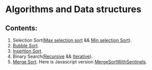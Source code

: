 # Algorithms and Data structures

## Contents:
1. Selection Sort([Max selection sort](https://github.com/OffTop1/algorithms/blob/main/MaxSelectionSort.java) && [Min selection Sort](https://github.com/OffTop1/algorithms/blob/main/MinSelectionSort.java)). <br>
2. [Bubble Sort](https://github.com/OffTop1/algorithms/blob/main/BubbleSort.java). <br>
3. [Insertion Sort](https://github.com/OffTop1/algorithms/blob/main/InsertionSort.java). <br>
4. Binary Search([Recursive](https://github.com/OffTop1/algorithms/blob/main/RecursiveBinarySearch.java) && [Iterative](https://github.com/OffTop1/algorithms/blob/main/BinarySearch.java)). <br>
5. [Merge Sort](https://github.com/OffTop1/algorithms/blob/main/MergeSort.java). Here is Javascript version [MergeSortWithSentinels](https://gist.github.com/OffTop1/a5b6eb73eb85f910e0f0944ba390e258). <br>
